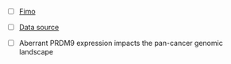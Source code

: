 

 - [ ] [Fimo](http://meme-suite.org/doc/fimo.html)
 - [ ] [Data source](https://xenabrowser.net/datapages/?cohort=GDC%20Pan-Cancer%20(PANCAN)&removeHub=https%3A%2F%2Fxena.treehouse.gi.ucsc.edu%3A443)
 
 - [ ] Aberrant PRDM9 expression impacts the pan-cancer genomic landscape

 
<!--stackedit_data:
eyJoaXN0b3J5IjpbMTEyMzg5MTQzNywtMTY5MzYyMTU4XX0=
-->